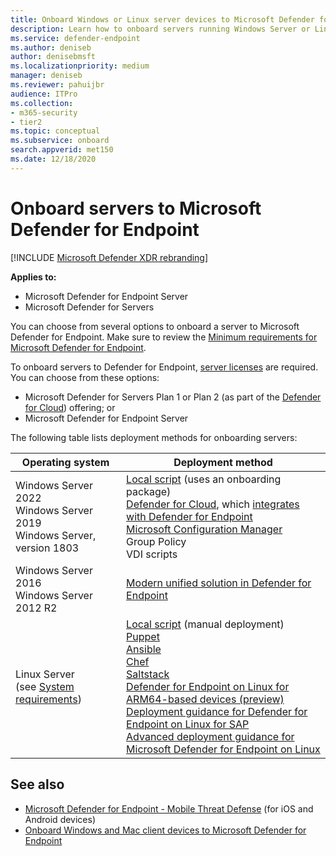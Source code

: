 ```yaml
---
title: Onboard Windows or Linux server devices to Microsoft Defender for Endpoint
description: Learn how to onboard servers running Windows Server or Linux Server to Microsoft Defender for Endpoint.
ms.service: defender-endpoint
ms.author: deniseb
author: denisebmsft
ms.localizationpriority: medium
manager: deniseb
ms.reviewer: pahuijbr
audience: ITPro
ms.collection:
- m365-security
- tier2
ms.topic: conceptual
ms.subservice: onboard
search.appverid: met150
ms.date: 12/18/2020
---
```


# Onboard servers to Microsoft Defender for Endpoint

[!INCLUDE [Microsoft Defender XDR rebranding](../includes/microsoft-defender.md)]

**Applies to:**

- Microsoft Defender for Endpoint Server
- Microsoft Defender for Servers

You can choose from several options to onboard a server to Microsoft Defender for Endpoint. Make sure to review the [Minimum requirements for Microsoft Defender for Endpoint](minimum-requirements.md). 

To onboard servers to Defender for Endpoint, [server licenses](/office365/servicedescriptions/microsoft-365-service-descriptions/microsoft-365-tenantlevel-services-licensing-guidance/microsoft-365-security-compliance-licensing-guidance#microsoft-defender-for-endpoint) are required. You can choose from these options:

- Microsoft Defender for Servers Plan 1 or Plan 2 (as part of the [Defender for Cloud](/azure/defender-for-cloud/defender-for-cloud-introduction)) offering; or
- Microsoft Defender for Endpoint Server

The following table lists deployment methods for onboarding servers:

|Operating system|Deployment method|
|---|---|
| Windows Server 2022 <br/>Windows Server 2019<br/>Windows Server, version 1803 | [Local script](configure-endpoints-script.md) (uses an onboarding package)<br/>[Defender for Cloud](/azure/defender-for-cloud/plan-defender-for-servers), which [integrates with Defender for Endpoint](azure-server-integration.md)<br/> [Microsoft Configuration Manager](/mem/configmgr/protect/deploy-use/defender-advanced-threat-protection) <br/> Group Policy <br/>VDI scripts |
| Windows Server 2016 <br/>Windows Server 2012 R2 | [Modern unified solution in Defender for Endpoint](/defender-endpoint/configure-server-endpoints#windows-server-2016-and-windows-server-2012-r2) |
|Linux Server <br/>(see [System requirements](microsoft-defender-endpoint-linux.md#system-requirements)) |[Local script](linux-install-manually.md) (manual deployment) <br/> [Puppet](linux-install-with-puppet.md) <br/> [Ansible](linux-install-with-ansible.md) <br/> [Chef](linux-deploy-defender-for-endpoint-with-chef.md)<br/> [Saltstack](linux-install-with-saltack.md)<br/>[Defender for Endpoint on Linux for ARM64-based devices (preview)](mde-linux-arm.md)<br/>[Deployment guidance for Defender for Endpoint on Linux for SAP](mde-linux-deployment-on-sap.md) <br/>[Advanced deployment guidance for Microsoft Defender for Endpoint on Linux](comprehensive-guidance-on-linux-deployment.md)|

## See also

- [Microsoft Defender for Endpoint - Mobile Threat Defense](mtd.md) (for iOS and Android devices)
- [Onboard Windows and Mac client devices to Microsoft Defender for Endpoint](onboard-client.md)
